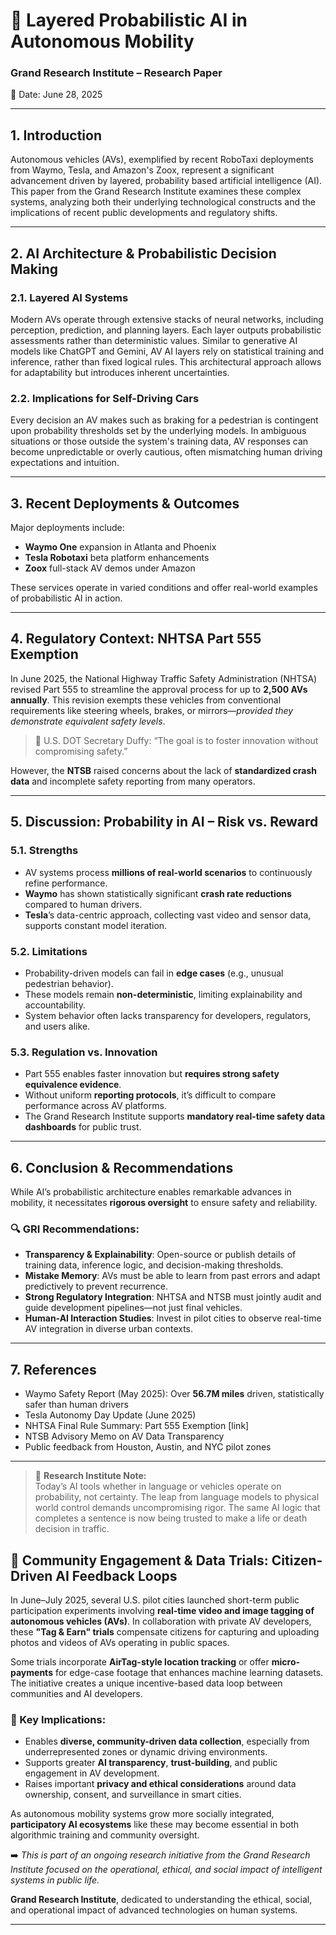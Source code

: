 # 🚗 Layered Probabilistic AI in Autonomous Mobility  
### Grand Research Institute – Research Paper  
📅 Date: June 28, 2025

---

## 1. Introduction  
Autonomous vehicles (AVs), exemplified by recent RoboTaxi deployments from Waymo, Tesla, and Amazon's Zoox, represent a significant advancement driven by layered, probability based artificial intelligence (AI). This paper from the Grand Research Institute examines these complex systems, analyzing both their underlying technological constructs and the implications of recent public developments and regulatory shifts.

---

## 2. AI Architecture & Probabilistic Decision Making

### 2.1. Layered AI Systems  
Modern AVs operate through extensive stacks of neural networks, including perception, prediction, and planning layers. Each layer outputs probabilistic assessments rather than deterministic values. Similar to generative AI models like ChatGPT and Gemini, AV AI layers rely on statistical training and inference, rather than fixed logical rules. This architectural approach allows for adaptability but introduces inherent uncertainties.

### 2.2. Implications for Self-Driving Cars  
Every decision an AV makes such as braking for a pedestrian is contingent upon probability thresholds set by the underlying models. In ambiguous situations or those outside the system's training data, AV responses can become unpredictable or overly cautious, often mismatching human driving expectations and intuition.

---

## 3. Recent Deployments & Outcomes  
Major deployments include:
- **Waymo One** expansion in Atlanta and Phoenix
- **Tesla Robotaxi** beta platform enhancements
- **Zoox** full-stack AV demos under Amazon

These services operate in varied conditions and offer real-world examples of probabilistic AI in action.

---

## 4. Regulatory Context: NHTSA Part 555 Exemption  
In June 2025, the National Highway Traffic Safety Administration (NHTSA) revised Part 555 to streamline the approval process for up to **2,500 AVs annually**. This revision exempts these vehicles from conventional requirements like steering wheels, brakes, or mirrors—*provided they demonstrate equivalent safety levels*.

> 📢 U.S. DOT Secretary Duffy: “The goal is to foster innovation without compromising safety.”

However, the **NTSB** raised concerns about the lack of **standardized crash data** and incomplete safety reporting from many operators.

---

## 5. Discussion: Probability in AI – Risk vs. Reward

### 5.1. Strengths  
- AV systems process **millions of real-world scenarios** to continuously refine performance.
- **Waymo** has shown statistically significant **crash rate reductions** compared to human drivers.
- **Tesla**’s data-centric approach, collecting vast video and sensor data, supports constant model iteration.

### 5.2. Limitations  
- Probability-driven models can fail in **edge cases** (e.g., unusual pedestrian behavior).
- These models remain **non-deterministic**, limiting explainability and accountability.
- System behavior often lacks transparency for developers, regulators, and users alike.

### 5.3. Regulation vs. Innovation  
- Part 555 enables faster innovation but **requires strong safety equivalence evidence**.
- Without uniform **reporting protocols**, it’s difficult to compare performance across AV platforms.
- The Grand Research Institute supports **mandatory real-time safety data dashboards** for public trust.

---

## 6. Conclusion & Recommendations  
While AI’s probabilistic architecture enables remarkable advances in mobility, it necessitates **rigorous oversight** to ensure safety and reliability.

### 🔍 GRI Recommendations:
- **Transparency & Explainability**: Open-source or publish details of training data, inference logic, and decision-making thresholds.
- **Mistake Memory**: AVs must be able to learn from past errors and adapt predictively to prevent recurrence.
- **Strong Regulatory Integration**: NHTSA and NTSB must jointly audit and guide development pipelines—not just final vehicles.
- **Human-AI Interaction Studies**: Invest in pilot cities to observe real-time AV integration in diverse urban contexts.

---

## 7. References  
- Waymo Safety Report (May 2025): Over **56.7M miles** driven, statistically safer than human drivers  
- Tesla Autonomy Day Update (June 2025)  
- NHTSA Final Rule Summary: Part 555 Exemption [link]  
- NTSB Advisory Memo on AV Data Transparency  
- Public feedback from Houston, Austin, and NYC pilot zones

---

> 🧠 **Research Institute Note:**  
Today’s AI tools whether in language or vehicles operate on probability, not certainty. The leap from language models to physical world control demands uncompromising rigor. The same AI logic that completes a sentence is now being trusted to make a life or death decision in traffic.

## 🧪 Community Engagement & Data Trials: Citizen-Driven AI Feedback Loops

In June–July 2025, several U.S. pilot cities launched short-term public participation experiments involving **real-time video and image tagging of autonomous vehicles (AVs)**. In collaboration with private AV developers, these **"Tag & Earn" trials** compensate citizens for capturing and uploading photos and videos of AVs operating in public spaces.

Some trials incorporate **AirTag-style location tracking** or offer **micro-payments** for edge-case footage that enhances machine learning datasets. The initiative creates a unique incentive-based data loop between communities and AI developers.

### 📌 Key Implications:
- Enables **diverse, community-driven data collection**, especially from underrepresented zones or dynamic driving environments.
- Supports greater **AI transparency**, **trust-building**, and public engagement in AV development.
- Raises important **privacy and ethical considerations** around data ownership, consent, and surveillance in smart cities.

As autonomous mobility systems grow more socially integrated, **participatory AI ecosystems** like these may become essential in both algorithmic training and community oversight.

➡️ _This is part of an ongoing research initiative from the Grand Research Institute focused on the operational, ethical, and social impact of intelligent systems in public life._

**Grand Research Institute**, dedicated to understanding the ethical, social, and operational impact of advanced technologies on human systems.

---
